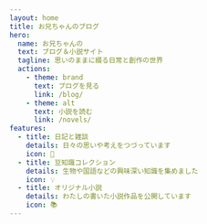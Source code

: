 ```yaml
---
layout: home
title: お兄ちゃんのブログ
hero:
  name: お兄ちゃんの
  text: ブログ＆小説サイト
  tagline: 思いのままに綴る日常と創作の世界
  actions:
    - theme: brand
      text: ブログを見る
      link: /blog/
    - theme: alt
      text: 小説を読む
      link: /novels/
features:
  - title: 日記と雑談
    details: 日々の思いや考えをつづっています
    icon: 📝
  - title: 豆知識コレクション
    details: 生物や国語などの興味深い知識を集めました
    icon: 💡
  - title: オリジナル小説
    details: わたしの書いた小説作品を公開しています
    icon: 📚
---
```


<!-- DayNightMascotコンポーネント削除 -->
